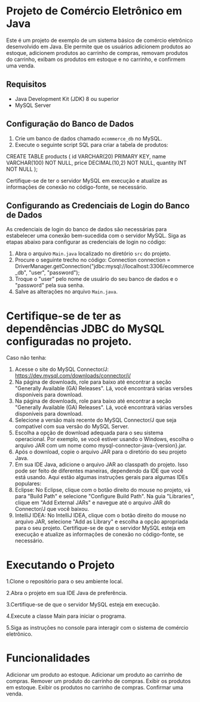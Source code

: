 
# Projeto de Comércio Eletrônico em Java

Este é um projeto de exemplo de um sistema básico de comércio eletrônico desenvolvido em Java. Ele permite que os usuários adicionem produtos ao estoque, adicionem produtos ao carrinho de compras, removam produtos do carrinho, exibam os produtos em estoque e no carrinho, e confirmem uma venda.

## Requisitos
- Java Development Kit (JDK) 8 ou superior
- MySQL Server

## Configuração do Banco de Dados

1. Crie um banco de dados chamado `ecommerce_db` no MySQL.
2. Execute o seguinte script SQL para criar a tabela de produtos:

CREATE TABLE products (
    id VARCHAR(20) PRIMARY KEY,
    name VARCHAR(100) NOT NULL,
    price DECIMAL(10,2) NOT NULL,
    quantity INT NOT NULL
);

Certifique-se de ter o servidor MySQL em execução e atualize as informações de conexão no código-fonte, se necessário.

## Configurando as Credenciais de Login do Banco de Dados
As credenciais de login do banco de dados são necessárias para estabelecer uma conexão bem-sucedida com o servidor MySQL. Siga as etapas abaixo para configurar as credenciais de login no código:
1. Abra o arquivo `Main.java` localizado no diretório `src` do projeto.
2. Procure o seguinte trecho no código: Connection connection = DriverManager.getConnection("jdbc:mysql://localhost:3306/ecommerce_db", "user", "password");
3. Troque o "user" pelo nome de usuário do seu banco de dados e o "password" pela sua senha.
4. Salve as alterações no arquivo `Main.java`.

# Certifique-se de ter as dependências JDBC do MySQL configuradas no projeto.
Caso não tenha: 
 1. Acesse o site do MySQL Connector/J: https://dev.mysql.com/downloads/connector/j/
 2. Na página de downloads, role para baixo até encontrar a seção "Generally Available (GA) Releases". Lá, você encontrará várias versões disponíveis para download.
 3. Na página de downloads, role para baixo até encontrar a seção "Generally Available (GA) Releases". Lá, você encontrará várias versões disponíveis para download.
 4. Selecione a versão mais recente do MySQL Connector/J que seja compatível com sua versão do MySQL Server.
 5. Escolha a opção de download adequada para o seu sistema operacional. Por exemplo, se você estiver usando o Windows, escolha o arquivo JAR com um nome como mysql-connector-java-{version}.jar.
 6. Após o download, copie o arquivo JAR para o diretório do seu projeto Java.
 7. Em sua IDE Java, adicione o arquivo JAR ao classpath do projeto. Isso pode ser feito de diferentes maneiras, dependendo da IDE que você está usando. Aqui estão algumas instruções gerais para algumas IDEs populares:
 8. Eclipse: No Eclipse, clique com o botão direito do mouse no projeto, vá para "Build Path" e selecione "Configure Build Path". Na guia "Libraries", clique em "Add External JARs" e navegue até o arquivo JAR do Connector/J que você baixou.
 9. IntelliJ IDEA: No IntelliJ IDEA, clique com o botão direito do mouse no arquivo JAR, selecione "Add as Library" e escolha a opção apropriada para o seu projeto.
  Certifique-se de que o servidor MySQL esteja em execução e atualize as informações de conexão no código-fonte, se necessário.


# Executando o Projeto
1.Clone o repositório para o seu ambiente local.

2.Abra o projeto em sua IDE Java de preferência.

3.Certifique-se de que o servidor MySQL esteja em execução.

4.Execute a classe Main para iniciar o programa.

5.Siga as instruções no console para interagir com o sistema de comércio eletrônico.

# Funcionalidades
Adicionar um produto ao estoque.
Adicionar um produto ao carrinho de compras.
Remover um produto do carrinho de compras.
Exibir os produtos em estoque.
Exibir os produtos no carrinho de compras.
Confirmar uma venda.
